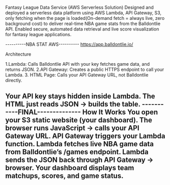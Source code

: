 Fantasy League Data Service (AWS Serverless Solution)
Designed and deployed a serverless data platform using AWS Lambda, API Gateway, S3, only fetching when the page is loaded(On-demand fetch = always live, zero background cost) to deliver real-time NBA game stats from the Balldontlie API. 
Enabled secure, automated data retrieval and live score visualization for fantasy league applications.

----------NBA STAT AWS----------
https://app.balldontlie.io/


Architecture

1.Lambda: Calls Balldontlie API with your key  fetches game data, and returns JSON.
2.API Gateway: Creates a public HTTPS endpoint to call your Lambda.
3. HTML Page: Calls your API Gateway URL, not Balldontlie directly.

Your API key stays hidden inside Lambda.
The HTML just reads JSON → builds the table.
-----------FINAL--------------
How It Works
You open your S3 static website (your dashboard).
The browser runs JavaScript → calls your API Gateway URL.
API Gateway triggers your Lambda function.
Lambda fetches live NBA game data from Balldontlie’s /games endpoint.
Lambda sends the JSON back through API Gateway → browser.
Your dashboard displays team matchups, scores, and game status.
---